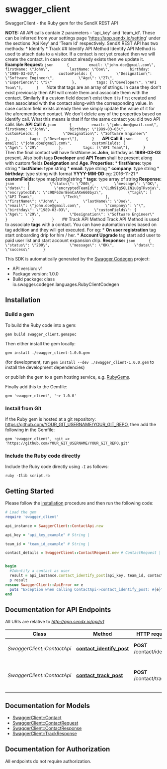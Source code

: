 # swagger_client

SwaggerClient - the Ruby gem for the SendX REST API

**NOTE:** All API calls contain 2 parameters - 'api_key' and 'team_id'. These can be inferred from your settings page 'https://app.sendx.io/setting' under the sections 'Api Key' and 'Team Id' respectively.  SendX REST API has two methods:    * Identify   * Track    ## Identify API Method    Identify API Method is used to attach data to a visitor. If a contact is not yet created then we will create the contact. In case contact already exists then we update it.    **Example Request:**       ```json      {         email: \"john.doe@gmail.com\",         firstName: \"John\",         lastName: \"Doe\",         birthday: \"1989-03-03\",         customFields: {           \"Designation\": \"Software Engineer\",           \"Age\": \"27\",           \"Experience\": \"5\"         },         tags: [\"Developer\", \"API Team\"],      }   ```         Note that tags are an array of strings. In case they don't exist previously then API will create them and associate them with the contact.      Similarly if a custom field doesn't exist then it is first created and then associated with the contact along-with the corresponding value. In case custom field exists already then we simply update the value of it for the aforementioned contact.      We don't delete any of the properties based on identify call. What this means is that if for the same contact you did two API calls like:         **API Call A**        ```json      {         email: \"john.doe@gmail.com\",         firstName: \"John\",         birthday: \"1989-03-03\",         customFields: {           \"Designation\": \"Software Engineer\"         },         tags: [\"Developer\"],      }   ```         **API Call B**       ```json      {         email: \"john.doe@gmail.com\",         customFields: {           \"Age\": \"29\"         },         tags: [\"API Team\"],      }   ```         Then the final contact will have firstName as **John**, birthday as **1989-03-03** present. Also both tags **Developer** and **API Team** shall be present along with custom fields **Designation** and **Age**.         **Properties:**      * **firstName**: type string   * **lastName**: type string   * **email**: type string     * **company**: type string     * **birthday**: type string with format **YYYY-MM-DD** eg: 2016-11-21     * **customFields**: type map[string]string      * **tags**: type array of string          **Response:**       ```json      {         \"status\": \"200\",         \"message\": \"OK\",         \"data\": {           \"encryptedTeamId\": \"CLdh9Ig5GLIN1u8gTRvoja\",           \"encryptedId\": \"c9QF63nrBenCaAXe660byz\",           \"tags\": [             \"API Team\",             \"Tech\"           ],           \"firstName\": \"John\",           \"lastName\": \"Doe\",           \"email\": \"john.doe@gmail.com\",           \"company\": \"\",           \"birthday\": \"1989-03-03\",           \"customFields\": {             \"Age\": \"29\",             \"Designation\": \"Software Engineer\"           }           }        }   ```         ## Track API Method         Track API Method is used to associate **tags** with a contact. You can have automation rules based on tag addition and they will get executed. For eg:      * **On user registration** tag start onboarding drip for him / her.   * **Account Upgrade** tag start add user to paid user list and start account expansion drip.       **Response:**       ```json      {         \"status\": \"200\",         \"message\": \"OK\",         \"data\": \"success\"      }   ``` 

This SDK is automatically generated by the [Swagger Codegen](https://github.com/swagger-api/swagger-codegen) project:

- API version: v1
- Package version: 1.0.0
- Build package: class io.swagger.codegen.languages.RubyClientCodegen

## Installation

### Build a gem

To build the Ruby code into a gem:

```shell
gem build swagger_client.gemspec
```

Then either install the gem locally:

```shell
gem install ./swagger_client-1.0.0.gem
```
(for development, run `gem install --dev ./swagger_client-1.0.0.gem` to install the development dependencies)

or publish the gem to a gem hosting service, e.g. [RubyGems](https://rubygems.org/).

Finally add this to the Gemfile:

    gem 'swagger_client', '~> 1.0.0'

### Install from Git

If the Ruby gem is hosted at a git repository: https://github.com/YOUR_GIT_USERNAME/YOUR_GIT_REPO, then add the following in the Gemfile:

    gem 'swagger_client', :git => 'https://github.com/YOUR_GIT_USERNAME/YOUR_GIT_REPO.git'

### Include the Ruby code directly

Include the Ruby code directly using `-I` as follows:

```shell
ruby -Ilib script.rb
```

## Getting Started

Please follow the [installation](#installation) procedure and then run the following code:
```ruby
# Load the gem
require 'swagger_client'

api_instance = SwaggerClient::ContactApi.new

api_key = "api_key_example" # String | 

team_id = "team_id_example" # String | 

contact_details = SwaggerClient::ContactRequest.new # ContactRequest | Contact details


begin
  #Identify a contact as user
  result = api_instance.contact_identify_post(api_key, team_id, contact_details)
  p result
rescue SwaggerClient::ApiError => e
  puts "Exception when calling ContactApi->contact_identify_post: #{e}"
end

```

## Documentation for API Endpoints

All URIs are relative to *http://app.sendx.io/api/v1*

Class | Method | HTTP request | Description
------------ | ------------- | ------------- | -------------
*SwaggerClient::ContactApi* | [**contact_identify_post**](docs/ContactApi.md#contact_identify_post) | **POST** /contact/identify | Identify a contact as user
*SwaggerClient::ContactApi* | [**contact_track_post**](docs/ContactApi.md#contact_track_post) | **POST** /contact/track | Add tracking info using tags to a contact


## Documentation for Models

 - [SwaggerClient::Contact](docs/Contact.md)
 - [SwaggerClient::ContactRequest](docs/ContactRequest.md)
 - [SwaggerClient::ContactResponse](docs/ContactResponse.md)
 - [SwaggerClient::TrackResponse](docs/TrackResponse.md)


## Documentation for Authorization

 All endpoints do not require authorization.

